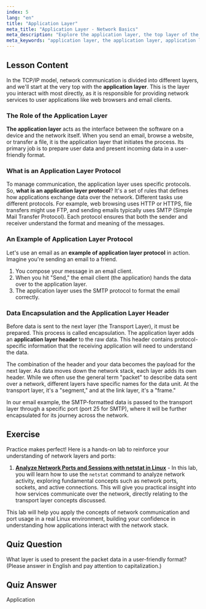 ```yaml
---
index: 5
lang: "en"
title: "Application Layer"
meta_title: "Application Layer - Network Basics"
meta_description: "Explore the application layer, the top layer of the TCP/IP model. Learn what an application layer protocol is, see an example with SMTP, and understand how the application layer header prepares data for network communication."
meta_keywords: "application layer, the application layer, application layer protocol, example of application layer protocol, application layer header, TCP/IP model, SMTP, network protocols"
---
```


## Lesson Content

In the TCP/IP model, network communication is divided into different layers, and we'll start at the very top with the **application layer**. This is the layer you interact with most directly, as it is responsible for providing network services to user applications like web browsers and email clients.

### The Role of the Application Layer

**The application layer** acts as the interface between the software on a device and the network itself. When you send an email, browse a website, or transfer a file, it is the application layer that initiates the process. Its primary job is to prepare user data and present incoming data in a user-friendly format.

### What is an Application Layer Protocol

To manage communication, the application layer uses specific protocols. So, **what is an application layer protocol**? It's a set of rules that defines how applications exchange data over the network. Different tasks use different protocols. For example, web browsing uses HTTP or HTTPS, file transfers might use FTP, and sending emails typically uses SMTP (Simple Mail Transfer Protocol). Each protocol ensures that both the sender and receiver understand the format and meaning of the messages.

### An Example of Application Layer Protocol

Let's use an email as an **example of application layer protocol** in action. Imagine you're sending an email to a friend.

1. You compose your message in an email client.
2. When you hit "Send," the email client (the application) hands the data over to the application layer.
3. The application layer uses the SMTP protocol to format the email correctly.

### Data Encapsulation and the Application Layer Header

Before data is sent to the next layer (the Transport Layer), it must be prepared. This process is called encapsulation. The application layer adds an **application layer header** to the raw data. This header contains protocol-specific information that the receiving application will need to understand the data.

The combination of the header and your data becomes the payload for the next layer. As data moves down the network stack, each layer adds its own header. While we often use the general term "packet" to describe data sent over a network, different layers have specific names for the data unit. At the transport layer, it's a "segment," and at the link layer, it's a "frame."

In our email example, the SMTP-formatted data is passed to the transport layer through a specific port (port 25 for SMTP), where it will be further encapsulated for its journey across the network.

## Exercise

Practice makes perfect! Here is a hands-on lab to reinforce your understanding of network layers and ports:

1. **[Analyze Network Ports and Sessions with netstat in Linux](https://labex.io/labs/comptia-analyze-network-ports-and-sessions-with-netstat-in-linux-592741)** - In this lab, you will learn how to use the `netstat` command to analyze network activity, exploring fundamental concepts such as network ports, sockets, and active connections. This will give you practical insight into how services communicate over the network, directly relating to the transport layer concepts discussed.

This lab will help you apply the concepts of network communication and port usage in a real Linux environment, building your confidence in understanding how applications interact with the network stack.

## Quiz Question

What layer is used to present the packet data in a user-friendly format? (Please answer in English and pay attention to capitalization.)

## Quiz Answer

Application
